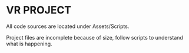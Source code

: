 # VR PROJECT

 All code sources are located under Assets/Scripts.

Project files are incomplete because of size, follow scripts to understand what is happening.

 
